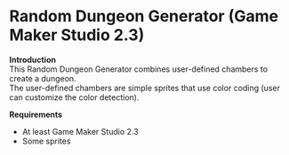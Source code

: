 # Random Dungeon Generator (Game Maker Studio 2.3)

**Introduction**<br/>
This Random Dungeon Generator combines user-defined chambers to create a dungeon.<br/>
The user-defined chambers are simple sprites that use color coding (user can customize the color detection).<br/>

**Requirements**<br/>
* At least Game Maker Studio 2.3
* Some sprites
